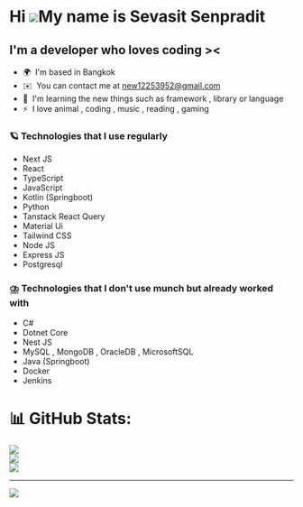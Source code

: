 Hi ![](https://user-images.githubusercontent.com/18350557/176309783-0785949b-9127-417c-8b55-ab5a4333674e.gif)My name is Sevasit Senpradit
=========================================================================================================================================

I'm a developer who loves coding ><
---------------------------------

* 🌍  I'm based in Bangkok
* ✉️  You can contact me at [new12253952@gmail.com](mailto:new12253952@gmail.com)
* 🧠  I'm learning the new things such as framework , library or language
* ⚡  I love animal , coding , music , reading , gaming

### 🪐 Technologies that I use regularly
- Next JS
- React
- TypeScript
- JavaScript
- Kotlin (Springboot)
- Python
- Tanstack React Query
- Material Ui
- Tailwind CSS
- Node JS
- Express JS
- Postgresql

### ⛈️ Technologies that I don't use munch but already worked with
- C#
- Dotnet Core
- Nest JS
- MySQL , MongoDB , OracleDB , MicrosoftSQL
- Java (Springboot)
- Docker
- Jenkins
                    

# 📊 GitHub Stats:
![](https://github-readme-stats.vercel.app/api?username=Sevasit&theme=dark&hide_border=false&include_all_commits=false&count_private=false)<br/>
![](https://github-readme-streak-stats.herokuapp.com/?user=Sevasit&theme=dark&hide_border=false)<br/>
![](https://github-readme-stats.vercel.app/api/top-langs/?username=Sevasit&theme=dark&hide_border=false&include_all_commits=false&count_private=false&layout=compact)

---
[![](https://visitcount.itsvg.in/api?id=Sevasit&icon=0&color=0)](https://visitcount.itsvg.in)

<!-- Proudly created with GPRM ( https://gprm.itsvg.in ) -->

